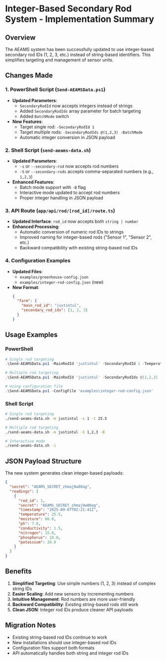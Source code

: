 # Integer-Based Secondary Rod System - Implementation Summary

## Overview
The AEAMS system has been successfully updated to use integer-based secondary rod IDs (1, 2, 3, etc.) instead of string-based identifiers. This simplifies targeting and management of sensor units.

## Changes Made

### 1. PowerShell Script (`Send-AEAMSData.ps1`)
- **Updated Parameters**: 
  - `SecondaryRodId` now accepts integers instead of strings
  - Added `SecondaryRodIds` array parameter for batch targeting
  - Added `BatchMode` switch
- **New Features**:
  - Target single rod: `-SecondaryRodId 1`
  - Target multiple rods: `-SecondaryRodIds @(1,2,3) -BatchMode`
  - Automatic integer conversion in JSON payload

### 2. Shell Script (`send-aeams-data.sh`)
- **Updated Parameters**:
  - `-s` or `--secondary-rod` now accepts rod numbers
  - `-S` or `--secondary-rods` accepts comma-separated numbers (e.g., `1,2,3`)
- **Enhanced Features**:
  - Batch mode support with `-B` flag
  - Interactive mode updated to accept rod numbers
  - Proper integer handling in JSON payload

### 3. API Route (`app/api/rod/[rod_id]/route.ts`)
- **Updated Interface**: `rod_id` now accepts both `string | number`
- **Enhanced Processing**:
  - Automatic conversion of numeric rod IDs to strings
  - Improved naming for integer-based rods ("Sensor 1", "Sensor 2", etc.)
  - Backward compatibility with existing string-based rod IDs

### 4. Configuration Examples
- **Updated Files**:
  - `examples/greenhouse-config.json`
  - `examples/integer-rod-config.json` (new)
- **New Format**:
  ```json
  {
    "farm": {
      "main_rod_id": "justintul",
      "secondary_rod_ids": [1, 2, 3]
    }
  }
  ```

## Usage Examples

### PowerShell
```powershell
# Single rod targeting
.\Send-AEAMSData.ps1 -MainRodId 'justintul' -SecondaryRodId 1 -Temperature 25.5

# Multiple rod targeting
.\Send-AEAMSData.ps1 -MainRodId 'justintul' -SecondaryRodIds @(1,2,3) -BatchMode

# Using configuration file
.\Send-AEAMSData.ps1 -ConfigFile 'examples\integer-rod-config.json'
```

### Shell Script
```bash
# Single rod targeting
./send-aeams-data.sh -m justintul -s 1 -t 25.5

# Multiple rod targeting
./send-aeams-data.sh -m justintul -S 1,2,3 -B

# Interactive mode
./send-aeams-data.sh -i
```

## JSON Payload Structure
The new system generates clean integer-based payloads:

```json
{
  "secret": "AEAMS_SECRET_zhmaj9w00ag",
  "readings": [
    {
      "rod_id": 1,
      "secret": "AEAMS_SECRET_zhmaj9w00ag",
      "timestamp": "2025-09-07T02:21:41Z",
      "temperature": 25.5,
      "moisture": 60.0,
      "ph": 7.0,
      "conductivity": 1.5,
      "nitrogen": 15.0,
      "phosphorus": 10.0,
      "potassium": 20.0
    }
  ]
}
```

## Benefits
1. **Simplified Targeting**: Use simple numbers (1, 2, 3) instead of complex string IDs
2. **Easier Scaling**: Add new sensors by incrementing numbers
3. **Intuitive Management**: Rod numbers are more user-friendly
4. **Backward Compatibility**: Existing string-based rods still work
5. **Clean JSON**: Integer rod IDs produce cleaner API payloads

## Migration Notes
- Existing string-based rod IDs continue to work
- New installations should use integer-based rod IDs
- Configuration files support both formats
- API automatically handles both string and integer rod IDs
